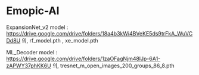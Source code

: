 # Emopic-AI

ExpansionNet_v2 model : https://drive.google.com/drive/folders/18a4b3kWi4BVeKE5ds9trFkA_WuVCDd8U 의, rf_model.pth , xe_model.pth


ML_Decoder model : https://drive.google.com/drive/folders/1zaOFagNjm48lJp-6A1-zAPWY37phKK6U 의, tresnet_m_open_images_200_groups_86_8.pth
